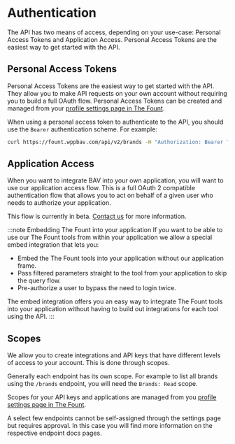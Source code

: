 
# Authentication

The API has two means of access, depending on your use-case: Personal Access Tokens and Application Access. Personal
Access Tokens are the easiest way to get started with the API.

## Personal Access Tokens

Personal Access Tokens are the easiest way to get started with the API. They allow you to make API requests on your own
account without requiring you to build a full OAuth flow. Personal Access Tokens can be created and managed from
your [profile settings page in The Fount](https://fount.wppbav.com/profile?tab=api).

When using a personal access token to authenticate to the API, you should use the `Bearer` authentication scheme. For
example:

```bash
curl https://fount.wppbav.com/api/v2/brands -H "Authorization: Bearer TOKEN"
```

## Application Access

When you want to integrate BAV into your own application, you will want to use our application access flow. This is a
full OAuth 2 compatible authentication flow that allows you to act on behalf of a given user who needs to authorize your
application.

This flow is currently in beta. [Contact us](mailto:support@bernskioldmedia.com) for more information.

:::note Embedding The Fount into your application
If you want to be able to use our The Fount tools from within your application we allow a special embed integration that
lets you:

- Embed the The Fount tools into your application without our application frame.
- Pass filtered parameters straight to the tool from your application to skip the query flow.
- Pre-authorize a user to bypass the need to login twice.

The embed integration offers you an easy way to integrate The Fount tools into your application without having to build
out integrations for each tool using the API.
:::

## Scopes

We allow you to create integrations and API keys that have different levels of access to your account. This is done
through scopes.

Generally each endpoint has its own scope. For example to list all brands using the `/brands` endpoint, you will need
the `Brands: Read` scope.

Scopes for your API keys and applications are managed from
you [profile settings page in The Fount](https://fount.wppbav.com/profile?tab=api).

A select few endpoints cannot be self-assigned through the settings page but requires approval. In this case you will
find more information on the respective endpoint docs pages.